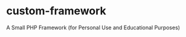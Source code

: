 custom-framework
================

A Small PHP Framework (for Personal Use and Educational Purposes)
